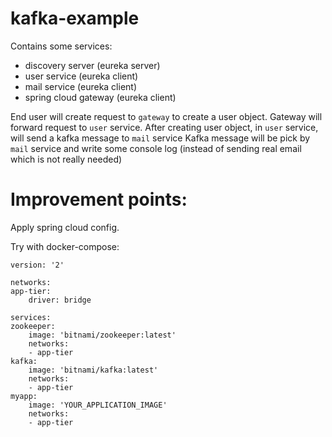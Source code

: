 # kafka-example

Contains some services:

* discovery server (eureka server)
* user service (eureka client)
* mail service (eureka client)
* spring cloud gateway (eureka client)

End user will create request to `gateway` to create a user object.
Gateway will forward request to `user` service.
After creating user object, in `user` service, will send a kafka message to `mail` service
Kafka message will be pick by `mail` service and write some console log (instead of sending real email which is not really needed)

# Improvement points:

Apply spring cloud config.

Try with docker-compose:

    version: '2'

    networks:
    app-tier:
        driver: bridge

    services:
    zookeeper:
        image: 'bitnami/zookeeper:latest'
        networks:
        - app-tier
    kafka:
        image: 'bitnami/kafka:latest'
        networks:
        - app-tier
    myapp:
        image: 'YOUR_APPLICATION_IMAGE'
        networks:
        - app-tier
